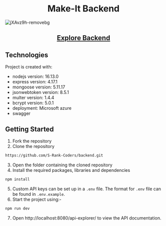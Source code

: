 <div align="center">
  <h1>Make-It Backend</h1>

</div>


 ![jXAvz9h-removebg](https://user-images.githubusercontent.com/75676675/149315884-dff616eb-fde5-48db-9000-de9988792ea0.png)

 
<div align="center">
 <h2>
  <a href="http://makeit.centralindia.cloudapp.azure.com:8080/api-explorer/">Explore Backend</a></h2>

</div>
 

 
## Technologies

Project is created with:
* nodejs version: 16.13.0
* express version: 4.17.1
* mongoose version: 5.11.17
* jsonwebtoken version: 8.5.1
* multer version: 1.4.4
* bcrypt version: 5.0.1
* deployment: Microsoft azure 
* swagger



## Getting Started

1. Fork the repository
2. Clone the repository

```sh
https://github.com/S-Rank-Coders/backend.git
```

3. Open the folder containing the cloned repository
4. Install the required packages, libraries and dependencies

```sh
npm install
```

5. Custom API keys can be set up in a `.env` file. The format for `.env` file can be found in `.env.example`.
6. Start the project using:-

```sh
npm run dev
```

7. Open http://localhost:8080/api-explorer/ to view the API documentation.

<br/>


